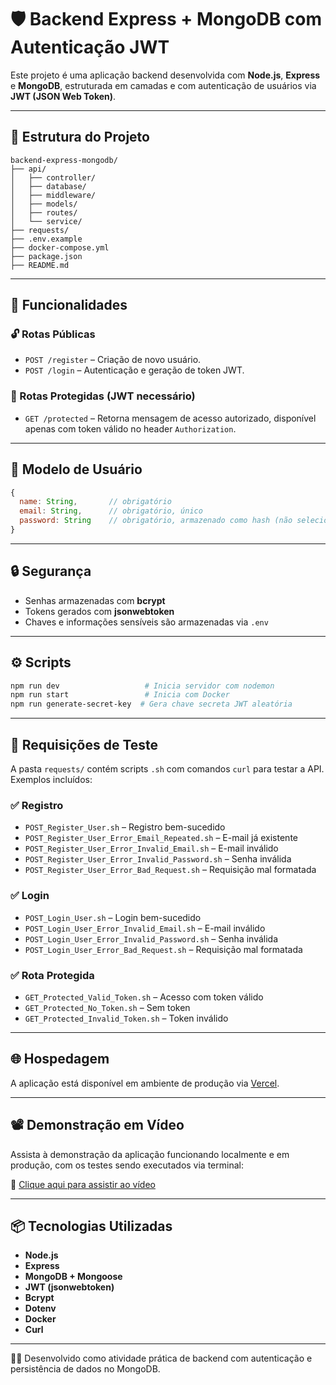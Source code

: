 
# 🛡️ Backend Express + MongoDB com Autenticação JWT

Este projeto é uma aplicação backend desenvolvida com **Node.js**, **Express** e **MongoDB**, estruturada em camadas e com autenticação de usuários via **JWT (JSON Web Token)**.

---

## 📁 Estrutura do Projeto

```
backend-express-mongodb/
├── api/
│   ├── controller/
│   ├── database/
│   ├── middleware/
│   ├── models/
│   ├── routes/
│   └── service/
├── requests/
├── .env.example
├── docker-compose.yml
├── package.json
├── README.md
```

---

## 🚀 Funcionalidades

### 🔓 Rotas Públicas

- `POST /register` – Criação de novo usuário.
- `POST /login` – Autenticação e geração de token JWT.

### 🔐 Rotas Protegidas (JWT necessário)

- `GET /protected` – Retorna mensagem de acesso autorizado, disponível apenas com token válido no header `Authorization`.

---

## 👤 Modelo de Usuário

```js
{
  name: String,       // obrigatório
  email: String,      // obrigatório, único
  password: String    // obrigatório, armazenado como hash (não selecionável)
}
```

---

## 🔒 Segurança

- Senhas armazenadas com **bcrypt**
- Tokens gerados com **jsonwebtoken**
- Chaves e informações sensíveis são armazenadas via `.env`

---

## ⚙️ Scripts

```bash
npm run dev                   # Inicia servidor com nodemon
npm run start                 # Inicia com Docker
npm run generate-secret-key  # Gera chave secreta JWT aleatória
```

---

## 🧪 Requisições de Teste

A pasta `requests/` contém scripts `.sh` com comandos `curl` para testar a API. Exemplos incluídos:

### ✅ Registro

- `POST_Register_User.sh` – Registro bem-sucedido
- `POST_Register_User_Error_Email_Repeated.sh` – E-mail já existente
- `POST_Register_User_Error_Invalid_Email.sh` – E-mail inválido
- `POST_Register_User_Error_Invalid_Password.sh` – Senha inválida
- `POST_Register_User_Error_Bad_Request.sh` – Requisição mal formatada

### ✅ Login

- `POST_Login_User.sh` – Login bem-sucedido
- `POST_Login_User_Error_Invalid_Email.sh` – E-mail inválido
- `POST_Login_User_Error_Invalid_Password.sh` – Senha inválida
- `POST_Login_User_Error_Bad_Request.sh` – Requisição mal formatada

### ✅ Rota Protegida

- `GET_Protected_Valid_Token.sh` – Acesso com token válido
- `GET_Protected_No_Token.sh` – Sem token
- `GET_Protected_Invalid_Token.sh` – Token inválido

---

## 🌐 Hospedagem

A aplicação está disponível em ambiente de produção via [Vercel](https://backend-express-mongodb-rc6xdmg9j.vercel.app).

---

## 📽️ Demonstração em Vídeo

Assista à demonstração da aplicação funcionando localmente e em produção, com os testes sendo executados via terminal:

🔗 [Clique aqui para assistir ao vídeo](https://youtu.be/7AEkXUgWPQc) <!-- Substitua com o link real -->

---

## 📦 Tecnologias Utilizadas

- **Node.js**
- **Express**
- **MongoDB + Mongoose**
- **JWT (jsonwebtoken)**
- **Bcrypt**
- **Dotenv**
- **Docker**
- **Curl**

---

🧑‍💻 Desenvolvido como atividade prática de backend com autenticação e persistência de dados no MongoDB.
